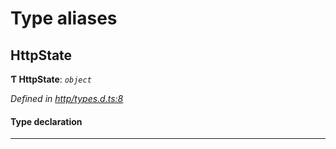 

# Type aliases

<a id="httpstate"></a>

##  HttpState

**Ƭ HttpState**: *`object`*

*Defined in [http/types.d.ts:8](https://github.com/polkadot-js/api/blob/6ff8471/packages/api-provider/src/http/types.d.ts#L8)*

#### Type declaration

___

